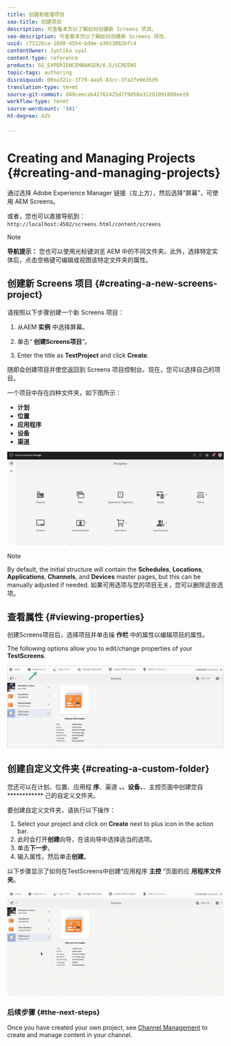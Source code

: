 ```yaml
---
title: 创建和管理项目
seo-title: 创建项目
description: 可查看本页以了解如何创建新 Screens 项目。
seo-description: 可查看本页以了解如何创建新 Screens 项目。
uuid: c73126ca-18d0-45b4-bdde-a3653082bfc4
contentOwner: Jyotika syal
content-type: reference
products: SG_EXPERIENCEMANAGER/6.5/SCREENS
topic-tags: authoring
discoiquuid: 00ea321c-3f79-4aa5-83cc-3fa2fe9e35d9
translation-type: tm+mt
source-git-commit: d49ceecab42762425d779d50a31291091088ee19
workflow-type: tm+mt
source-wordcount: '341'
ht-degree: 42%

---
```



# Creating and Managing Projects {#creating-and-managing-projects}

通过选择 Adobe Experience Manager 链接（左上方），然后选择“屏幕”，可使用 AEM Screens。

或者，您也可以直接导航到： `http://localhost:4502/screens.html/content/screens`


>[!NOTE]
>**导航提示：**
>您也可以使用光标键浏览 AEM 中的不同文件夹。此外，选择特定实体后，点击空格键可编辑或视图该特定文件夹的属性。

## 创建新 Screens 项目 {#creating-a-new-screens-project}

请按照以下步骤创建一个新 Screens 项目：

1. 从AEM **实例** 中选择屏幕。

1. 单击“ **创建Screens项目**”。

1. Enter the title as **TestProject** and click **Create**.

随即会创建项目并使您返回到 Screens 项目控制台。现在，您可以选择自己的项目。

一个项目中存在四种文件夹，如下图所示：

* **计划**
* **位置**
* **应用程序**
* **设备**
* **渠道**

![player1](assets/create-project.gif)

>[!NOTE]
>
>By default, the initial structure will contain the **Schedules**, **Locations**, **Applications**, **Channels**, and **Devices** master pages, but this can be manually adjusted if needed. 如果可用选项与您的项目无关，您可以删除这些选项。


## 查看属性 {#viewing-properties}

创建Screens项目后，选择项目并单击操 **作栏** 中的属性以编辑项目的属性。

The following options allow you to edit/change properties of your **TestScreens**.

![图像](assets/create-project2.png)


## 创建自定义文件夹 {#creating-a-custom-folder}

您还可以在计划、位置、应用程 **序**、渠道 **、、设备、**、主控页面中创建您自 ************ 己的自定义文件夹。

要创建自定义文件夹，请执行以下操作：

1. Select your project and click on **Create** next to plus icon in the action bar.
1. 此时会打开&#x200B;**创建**&#x200B;向导，在该向导中选择适当的选项。
1. 单击&#x200B;**下一步**。
1. 输入属性，然后单击&#x200B;**创建**。

以下步骤显示了如何在TestScreens中创建“应用程序 **主控** ”页面的应 **用程序文件夹**。

![player2-1](assets/create-project3.gif)

### 后续步骤 {#the-next-steps}

Once you have created your own project, see [Channel Management](managing-channels.md) to create and manage content in your channel.


